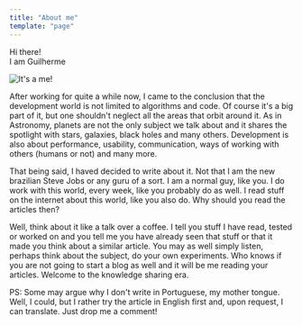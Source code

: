 ```yaml
---
title: "About me"
template: "page"
---
```


Hi there!  
I am Guilherme

![It's a me!](/about.jpeg "It's a me!")

After working for quite a while now, I came to the conclusion that the development world is not limited to algorithms and code. Of course it's a big part of it, but one shouldn't neglect all the areas that orbit around it. As in Astronomy, planets are not the only subject we talk about and it shares the spotlight with stars, galaxies, black holes and many others. Development is also about performance, usability, communication, ways of working with others (humans or not) and many more.

That being said, I haved decided to write about it. Not that I am the new brazilian Steve Jobs or any guru of a sort. I am a normal guy, like you. I do work with this world, every week, like you probably do as well. I read stuff on the internet about this world, like you also do. Why should you read the articles then?

Well, think about it like a talk over a coffee. I tell you stuff I have read, tested or worked on and you tell me you have already seen that stuff or that it made you think about a similar article. You may as well simply listen, perhaps think about the subject, do your own experiments. Who knows if you are not going to start a blog as well and it will be me reading your articles. Welcome to the knowledge sharing era.

PS: Some may argue why I don't write in Portuguese, my mother tongue. Well, I could, but I rather try the article in English first and, upon request, I can translate. Just drop me a comment!